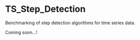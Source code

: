 # TS_Step_Detection
Benchmarking of step detection algorithms for time series data.

Coming soon...!
